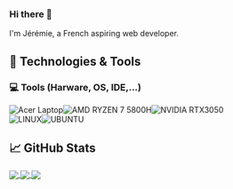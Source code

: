 ### Hi there 👋 

I'm Jérémie, a French aspiring web developer.

## 🔧 Technologies & Tools

### 💻 Tools (Harware, OS, IDE,...)

![Acer Laptop](https://img.shields.io/badge/acer%20Nitro%205-83B81A?style=for-the-badge&logo=acer&logoColor=white)![AMD RYZEN 7 5800H](https://img.shields.io/badge/AMD%20Ryzen_7_5800h-ED1C24?style=for-the-badge&logo=amd&logoColor=white)![NVIDIA RTX3050](https://img.shields.io/badge/NVIDIA-3050-76B900?style=for-the-badge&logo=nvidia&logoColor=white) <br/>
![LINUX](https://img.shields.io/badge/Linux-FCC624?style=for-the-badge&logo=linux&logoColor=black)![UBUNTU](https://img.shields.io/badge/Ubuntu-E95420?style=for-the-badge&logo=ubuntu&logoColor=white)


## 📈 GitHub Stats

<a href='https://github.com/Beygs/Beygs'>
  <img align='center' src='https://github-readme-stats.vercel.app/api/top-langs/?username=8UK0W5K1'/>
</a>

<a href='https://github.com/Beygs/Beygs'>
  <img align='center' src='https://github-readme-stats.vercel.app/api?username=8UK0W5K1'/>
</a>

<a href='https://github.com/Beygs/Beygs'>
  <img align='center' src='https://github-readme-streak-stats.herokuapp.com/?user=8UK0W5K1'/>
</a>


<!--
**8UK0W5K1/8UK0W5K1** is a ✨ _special_ ✨ repository because its `README.md` (this file) appears on your GitHub profile.

Here are some ideas to get you started:

- 🔭 I’m currently working on ...
- 🌱 I’m currently learning ...
- 👯 I’m looking to collaborate on ...
- 🤔 I’m looking for help with ...
- 💬 Ask me about ...
- 📫 How to reach me: ...
- 😄 Pronouns: ...
- ⚡ Fun fact: ...
-->
